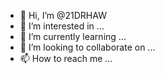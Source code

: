 - 👋 Hi, I’m @21DRHAW
- 👀 I’m interested in ...
- 🌱 I’m currently learning ...
- 💞️ I’m looking to collaborate on ...
- 📫 How to reach me ...

<!---
21DRHAW/21DRHAW is a ✨ special ✨ repository because its `README.md` (this file) appears on your GitHub profile.
You can click the Preview link to take a look at your changes.
--->
